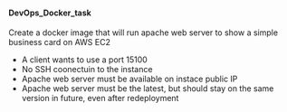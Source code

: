 #### DevOps_Docker_task

Create a docker image that will run apache web server to show a simple business card on AWS EC2
- A client wants to use a port 15100
- No SSH coonectuin to the instance
- Apache web server must be available on instace public IP
- Apache web server must be the latest, but should stay on the same version in future, even after redeployment
